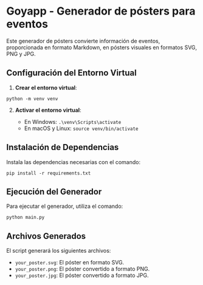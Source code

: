 # Goyapp - Generador de pósters para eventos

Este generador de pósters convierte información de eventos, proporcionada en formato Markdown, en pósters visuales en formatos SVG, PNG y JPG.

## Configuración del Entorno Virtual

1. **Crear el entorno virtual**:

```
python -m venv venv
```

2. **Activar el entorno virtual**:

   - En Windows: `.\venv\Scripts\activate`
   - En macOS y Linux: `source venv/bin/activate`

## Instalación de Dependencias

Instala las dependencias necesarias con el comando:

```
pip install -r requirements.txt
```

## Ejecución del Generador

Para ejecutar el generador, utiliza el comando:

```
python main.py
```


## Archivos Generados

El script generará los siguientes archivos:

- `your_poster.svg`: El póster en formato SVG.
- `your_poster.png`: El póster convertido a formato PNG.
- `your_poster.jpg`: El póster convertido a formato JPG.
